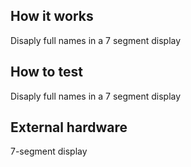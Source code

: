 <!---

This file is used to generate your project datasheet. Please fill in the information below and delete any unused
sections.

You can also include images in this folder and reference them in the markdown. Each image must be less than
512 kb in size, and the combined size of all images must be less than 1 MB.
-->

## How it works

Disaply full names in a 7 segment display

## How to test

Disaply full names in a 7 segment display

## External hardware

7-segment display

